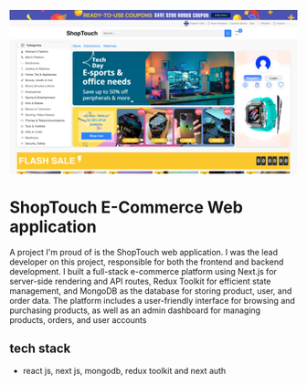 ![Generative AI For Beginners](./public/images/github/thubmnail.png)

# ShopTouch E-Commerce Web application

A project I'm proud of is the ShopTouch web application. I was the lead developer on this project, responsible for both the frontend and backend development. I built a full-stack e-commerce platform using Next.js for server-side rendering and API routes, Redux Toolkit for efficient state management, and MongoDB as the database for storing product, user, and order data. The platform includes a user-friendly interface for browsing and purchasing products, as well as an admin dashboard for managing products, orders, and user accounts

## tech stack
-  react js, next js, mongodb, redux toolkit and next auth